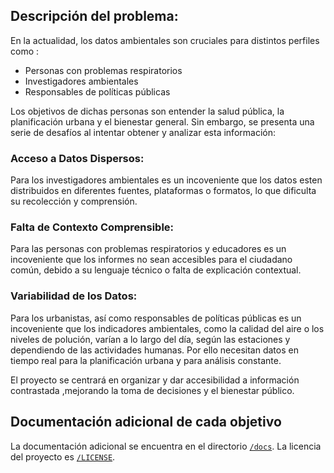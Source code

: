 ## Descripción del problema: 

En la actualidad, los datos ambientales son cruciales para distintos perfiles como :
- Personas con problemas respiratorios
- Investigadores ambientales
- Responsables de políticas públicas
  
Los objetivos de dichas personas son entender la salud pública, la planificación urbana y el bienestar general. Sin embargo, se presenta una serie de desafíos al intentar obtener y analizar esta información:

### Acceso a Datos Dispersos: 
Para los investigadores ambientales es un incoveniente que los datos esten distribuidos en diferentes fuentes, plataformas o formatos, lo que dificulta su recolección y comprensión. 

### Falta de Contexto Comprensible: 
Para las personas con problemas respiratorios y educadores es un incoveniente que los informes no sean accesibles para el ciudadano común, debido a su lenguaje técnico o falta de explicación contextual.

### Variabilidad de los Datos: 
Para los urbanistas, así como responsables de políticas públicas es un incoveniente que los indicadores ambientales, como la calidad del aire o los niveles de polución, varían a lo largo del día, según las estaciones y dependiendo de las actividades humanas. Por ello necesitan datos en tiempo real para la planificación urbana y para análisis constante.

El proyecto se centrará en organizar y dar accesibilidad a información contrastada ,mejorando la toma de decisiones y el bienestar público.

## Documentación adicional de cada objetivo

La documentación adicional se encuentra en el directorio [`/docs`](./docs).
La licencia del proyecto es  [`/LICENSE`](./LICENSE).

